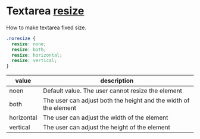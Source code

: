 # Textarea [resize](https://www.w3schools.com/cssref/css3_pr_resize.asp)
How to make textarea fixed size.

```css
.noresize {
  resize: none;
  resize: both;
  resize: horizontal;
  resize: vertical;
}
```

|value|description|
|---|---|
|noen|Default value. The user cannot resize the element|
|both|The user can adjust both the height and the width of the element|
|horizontal|The user can adjust the width of the element|
|vertical|The user can adjust the height of the element|
